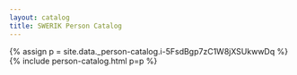 ```yaml
---
layout: catalog
title: SWERIK Person Catalog
---
```

{% assign p = site.data._person-catalog.i-5FsdBgp7zC1W8jXSUkwwDq %}
{% include person-catalog.html p=p %}

